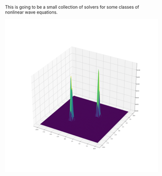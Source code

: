 This is going to be a small collection of solvers for
some classes of nonlinear wave equations.

![](evolution.gif)


